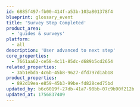 ```yaml
---
id: 6885f497-fb00-414f-a53b-103a801378f4
blueprint: glossary_event
title: 'Survey Step Completed'
product_area:
  - 'guides & surveys'
platform:
  - all
description: 'User advanced to next step'
core_properties:
  - 7661aa62-ce58-4c11-85dc-d689b5cd2654
related_properties:
  - 3ab1ebda-4c6b-45b8-9627-dfd797d1ab18
product_properties:
  - 892d19ea-e859-45b3-99be-fd828ced75bd
updated_by: b6c6019f-27db-41a7-98bb-07c9b90f212b
updated_at: 1756837409
---
```

